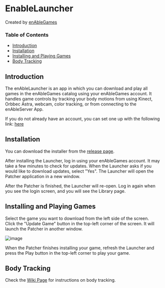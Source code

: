 # EnableLauncher

Created by [enAbleGames](https://www.enablegames.com/)

### Table of Contents
- [Introduction](#introduction)
- [Installation](#installation)
- [Installing and Playing Games](#games)
- [Body Tracking](#bodyTracking)

## <a id="introduction"></a>Introduction
The enAbleLauncher is an app in which you can download and play all games in the enAbleGames catalog using your enAbleGames account.
It handles game controls by tracking your body motions from using Kinect, Orbbec Astra, webcam, color tracking, or from connecting to the enAbleServer App.

If you do not already have an account, you can set one up with the following link:
[here](https://github.com/enablegamesdev/EnableLauncher/wiki/Account-Creation)

## <a id="installation"></a>Installation
You can download the installer from the [release page](https://github.com/enablegamesdev/EnableLauncher/releases).

After installing the Launcher, log in using your enAbleGames account.  It may take a few minutes to check for updates.  When the Launcher asks if you would like to download updates, select "Yes".  The Launcher will open the Patcher application in a new window.

After the Patcher is finished, the Launcher will re-open.  Log in again when you see the login screen, and you will see the Library page.

## <a id="games"></a> Installing and Playing Games

Select the game you want to download from the left side of the screen.  Click the "Update Game" button in the top-left corner of the screen.  It will launch the Patcher in another window.

![image](https://github.com/user-attachments/assets/68f12353-d1b2-48ec-9068-505cdc536059)

When the Patcher finishes installing your game, refresh the Launcher and press the Play button in the top-left corner to play your game.

## <a id="bodyTracking"></a>Body Tracking
Check the [Wiki Page](https://github.com/enablegamesdev/EnableLauncher/wiki/Controlling-Games-With-Body-Tracking) for instructions on body tracking.
